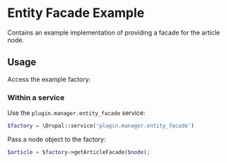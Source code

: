 # Entity Facade Example

Contains an example implementation of providing a facade for the article node.

## Usage

Access the example factory:

### Within a service

Use the `plugin.manager.entity_facade` service:

```php
$factory = \Drupal::service('plugin.manager.entity_facade')
```

Pass a node object to the factory:

```php
$article = $factory->getArticleFacade($node);
```
